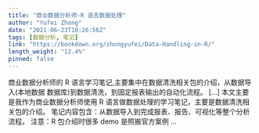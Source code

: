 ```yaml
---
title: "商业数据分析师-R 语言数据处理"
author: "Yufei Zhong"
date: "2021-06-23T10:26:56Z"
tags: [数据分析, 笔记]
link: "https://bookdown.org/zhongyufei/Data-Handling-in-R/"
length_weight: "12.4%"
pinned: false
---
```


商业数据分析师的 R 语言学习笔记,主要集中在数据清洗相关包的介绍，从数据导入(本地数据 数据库)到数据清洗，到固定报表输出的自动化流程。 [...] 本文主要是我作为商业数据分析师使用 R 语言做数据处理的学习笔记，主要是数据清洗相关包的介绍。 笔记内容包含：从数据导入到完成报表、报告、可视化等整个分析流程。 注意：R 包介绍时很多 demo 是照搬官方案例 ...
